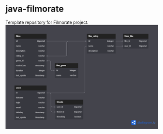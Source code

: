 # java-filmorate
Template repository for Filmorate project.
![DataBase](https://github.com/AlishevAzamat/java-filmorate/blob/main/схема%20БД.png)
